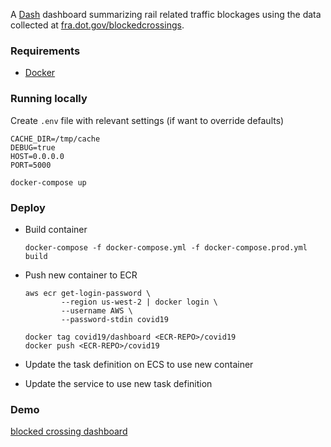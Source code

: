 A [Dash](https://plot.ly/dash/) dashboard summarizing rail related traffic blockages using the data collected at [fra.dot.gov/blockedcrossings](https://www.fra.dot.gov/blockedcrossings).

### Requirements
- [Docker](https://www.docker.com/)

### Running locally
Create `.env` file with relevant settings (if want to override defaults)
```
CACHE_DIR=/tmp/cache
DEBUG=true
HOST=0.0.0.0
PORT=5000
```

```
docker-compose up
```

### Deploy
* Build container 
    ```
    docker-compose -f docker-compose.yml -f docker-compose.prod.yml build
    ```

* Push new container to ECR
    ```
    aws ecr get-login-password \
            --region us-west-2 | docker login \
            --username AWS \
            --password-stdin covid19

    docker tag covid19/dashboard <ECR-REPO>/covid19
    docker push <ECR-REPO>/covid19
    ```

* Update the task definition on ECS to use new container
* Update the service to use new task definition


### Demo
[blocked crossing dashboard](http://blocked-crossings.matthewkrump.com/) 


